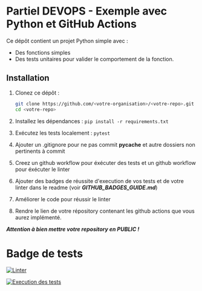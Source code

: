 # Partiel DEVOPS - Exemple avec Python et GitHub Actions

Ce dépôt contient un projet Python simple avec :

- Des fonctions simples
- Des tests unitaires pour valider le comportement de la fonction.

## Installation

1. Clonez ce dépôt :
   ```bash
   git clone https://github.com/<votre-organisation>/<votre-repo>.git
   cd <votre-repo>

2. Installez les dépendances :
```pip install -r requirements.txt```

3. Exécutez les tests localement :
```pytest```

4. Ajouter un .gitignore pour ne pas commit __pycache__ et autre dossiers non pertinents à commit 

4. Creez un github workflow pour éxécuter des tests et  un github workflow pour éxécuter le linter 

5. Ajouter des badges de réussite d'execution de vos tests et de votre linter dans le readme (voir ***GITHUB_BADGES_GUIDE.md***)

6. Améliorer le code pour réussir le linter

7. Rendre le lien de votre répository contenant les github actions que vous aurez implémenté. 

***Attention à bien mettre votre repository en PUBLIC !***

# Badge de tests

[![Linter](https://github.com/GwendolineMenuge/PARTIEL_3INFO_DEVOPS/actions/workflows/linter.yml/badge.svg?branch=master)](https://github.com/GwendolineMenuge/PARTIEL_3INFO_DEVOPS/actions/workflows/linter.yml)

[![Execution des tests](https://github.com/GwendolineMenuge/PARTIEL_3INFO_DEVOPS/actions/workflows/test.yml/badge.svg?branch=master)](https://github.com/GwendolineMenuge/PARTIEL_3INFO_DEVOPS/actions/workflows/test.yml)